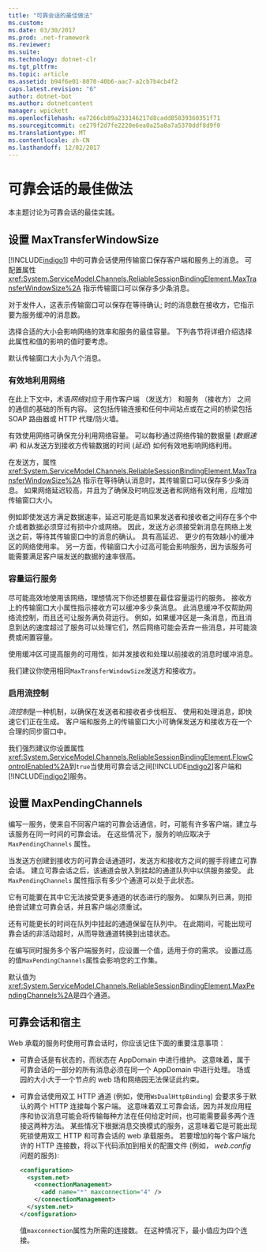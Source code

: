 ```yaml
---
title: "可靠会话的最佳做法"
ms.custom: 
ms.date: 03/30/2017
ms.prod: .net-framework
ms.reviewer: 
ms.suite: 
ms.technology: dotnet-clr
ms.tgt_pltfrm: 
ms.topic: article
ms.assetid: b94f6e01-8070-40b6-aac7-a2cb7b4cb4f2
caps.latest.revision: "6"
author: dotnet-bot
ms.author: dotnetcontent
manager: wpickett
ms.openlocfilehash: ea7266cb89a233146217d8cadd85839360351f71
ms.sourcegitcommit: ce279f2d7fe2220e6ea0a25a8a7a5370ddf8d9f0
ms.translationtype: MT
ms.contentlocale: zh-CN
ms.lasthandoff: 12/02/2017
---
```

# <a name="best-practices-for-reliable-sessions"></a>可靠会话的最佳做法

本主题讨论为可靠会话的最佳实践。

## <a name="setting-maxtransferwindowsize"></a>设置 MaxTransferWindowSize

[!INCLUDE[indigo1](../../../../includes/indigo1-md.md)] 中的可靠会话使用传输窗口保存客户端和服务上的消息。 可配置属性 <xref:System.ServiceModel.Channels.ReliableSessionBindingElement.MaxTransferWindowSize%2A> 指示传输窗口可以保存多少条消息。

对于发件人，这表示传输窗口可以保存在等待确认; 时的消息数在接收方，它指示要为服务缓冲的消息数。

选择合适的大小会影响网络的效率和服务的最佳容量。 下列各节将详细介绍选择此属性和值的影响的值时要考虑。

默认传输窗口大小为八个消息。

### <a name="efficient-use-of-the-network"></a>有效地利用网络

在此上下文中，术语*网络*对应于用作客户端 （发送方） 和服务 （接收方） 之间的通信的基础的所有内容。 这包括传输连接和任何中间站点或在之间的桥梁包括 SOAP 路由器或 HTTP 代理/防火墙。

有效使用网络可确保充分利用网络容量。 可以每秒通过网络传输的数据量 (*数据速率*) 和从发送方到接收方传输数据的时间 (*延迟*) 如何有效地影响网络利用。

在发送方，属性 <xref:System.ServiceModel.Channels.ReliableSessionBindingElement.MaxTransferWindowSize%2A> 指示在等待确认消息时，其传输窗口可以保存多少条消息。 如果网络延迟较高，并且为了确保及时响应发送者和网络有效利用，应增加传输窗口大小。

例如即使发送方满足数据速率，延迟可能是高如果发送者和接收者之间存在多个中介或者数据必须穿过有损中介或网络。 因此，发送方必须接受新消息在网络上发送之前，等待其传输窗口中的消息的确认。 具有高延迟、 更少的有效越小的缓冲区的网络使用率。 另一方面，传输窗口大小过高可能会影响服务，因为该服务可能需要满足客户端发送的数据的速率很高。

### <a name="running-the-service-to-capacity"></a>容量运行服务

尽可能高效地使用该网络，理想情况下你还想要在最佳容量运行的服务。 接收方上的传输窗口大小属性指示接收方可以缓冲多少条消息。 此消息缓冲不仅帮助网络流控制，而且还可让服务满负荷运行。 例如，如果缓冲区是一条消息，而且消息到达的速度超过了服务可以处理它们，然后网络可能会丢弃一些消息，并可能浪费或闲置容量。

使用缓冲区可提高服务的可用性，如并发接收和处理以前接收的消息时缓冲消息。

我们建议你使用相同`MaxTransferWindowSize`发送方和接收方。

### <a name="enabling-flow-control"></a>启用流控制

*流控制*是一种机制，以确保在发送者和接收者步伐相互、 使用和处理消息，即快速它们正在生成。 客户端和服务上的传输窗口大小可确保发送方和接收方在一个合理的同步窗口中。

我们强烈建议你设置属性<xref:System.ServiceModel.Channels.ReliableSessionBindingElement.FlowControlEnabled%2A>到`true`当使用可靠会话之间[!INCLUDE[indigo2](../../../../includes/indigo2-md.md)]客户端和[!INCLUDE[indigo2](../../../../includes/indigo2-md.md)]服务。

## <a name="setting-maxpendingchannels"></a>设置 MaxPendingChannels

编写一服务，使来自不同客户端的可靠会话通信，时，可能有许多客户端，建立与该服务在同一时间的可靠会话。 在这些情况下，服务的响应取决于 `MaxPendingChannels` 属性。

当发送方创建到接收方的可靠会话通道时，发送方和接收方之间的握手将建立可靠会话。 建立可靠会话之后，该通道会放入到挂起的通道队列中以供服务接受。 此 `MaxPendingChannels` 属性指示有多少个通道可以处于此状态。

它有可能要在其中它无法接受更多通道的状态进行的服务。 如果队列已满，则拒绝尝试建立可靠会话，并且客户端必须重试。

还有可能更长的时间在队列中挂起的通道保留在队列中。 在此期间，可能出现可靠会话的非活动超时，从而导致通道转换到出错状态。

在编写同时服务多个客户端服务时，应设置一个值，适用于你的需求。 设置过高的值`MaxPendingChannels`属性会影响您的工作集。

默认值为<xref:System.ServiceModel.Channels.ReliableSessionBindingElement.MaxPendingChannels%2A>是四个通道。

## <a name="reliable-sessions-and-hosting"></a>可靠会话和宿主

Web 承载的服务时使用可靠会话时，你应该记住下面的重要注意事项：

- 可靠会话是有状态的，而状态在 AppDomain 中进行维护。 这意味着，属于可靠会话的一部分的所有消息必须在同一个 AppDomain 中进行处理。 场或园的大小大于一个节点的 web 场和网络园无法保证此约束。

- 可靠会话使用双工 HTTP 通道 (例如，使用`WsDualHttpBinding`) 会要求多于默认的两个 HTTP 连接每个客户端。 这意味着双工可靠会话，因为并发应用程序和协议消息可能会将传输每种方法在任何给定时间，也可能需要最多两个连接这两种方法。 某些情况下根据消息交换模式的服务，这意味着它是可能出现死锁使用双工 HTTP 和可靠会话的 web 承载服务。 若要增加的每个客户端允许的 HTTP 连接数，将以下代码添加到相关的配置文件 (例如， *web.config*问题的服务):

  ```xml
  <configuration>
    <system.net>
      <connectionManagement>
        <add name="*" maxconnection="4" />
      </connectionManagement>
    </system.net>
  </configuration>
  ```

  值`maxconnection`属性为所需的连接数。 在这种情况下，最小值应为四个连接。
